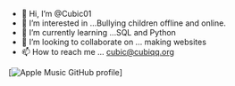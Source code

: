 - 👋 Hi, I’m @Cubic01
- 👀 I’m interested in ...Bullying children offline and online.
- 🌱 I’m currently learning ...SQL and Python
- 💞️ I’m looking to collaborate on ... making websites
- 📫 How to reach me ... cubic@cubiqq.org

[![Apple Music GitHub profile](https://music-profile.rayriffy.com/theme/dark.svg?uid=001134.42d9eda1171f4e6191432c5f17059b9a.2005)]
<!---
Cubic01/Cubic01 is a ✨ special ✨ repository because its `README.md` (this file) appears on your GitHub profile.
You can click the Preview link to take a look at your changes.
--->
